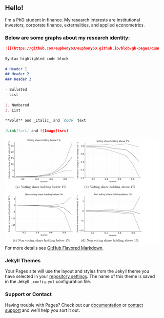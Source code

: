 ## Hello!

I'm a PhD student in finance. My research interests are institutional investors, corporate finance, externalities, and applied econometrics. 

### Below are some graphs about my research identity:

```markdown
![](https://github.com/euphony63/euphony63.github.io/blob/gh-pages/quantile%20regression.png)

Syntax highlighted code block

# Header 1
## Header 2
### Header 3

- Bulleted
- List

1. Numbered
2. List

**Bold** and _Italic_ and `Code` text

[Link](url) and ![Image](src)
```
![](https://github.com/euphony63/euphony63.github.io/blob/gh-pages/quantile%20regression.png)
For more details see [GitHub Flavored Markdown](https://guides.github.com/features/mastering-markdown/).

### Jekyll Themes

Your Pages site will use the layout and styles from the Jekyll theme you have selected in your [repository settings](https://github.com/euphony63/euphony63/settings). The name of this theme is saved in the Jekyll `_config.yml` configuration file.

### Support or Contact

Having trouble with Pages? Check out our [documentation](https://docs.github.com/categories/github-pages-basics/) or [contact support](https://support.github.com/contact) and we’ll help you sort it out.
